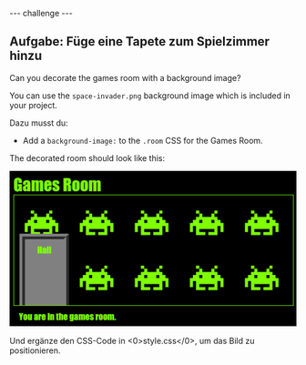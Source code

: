 \--- challenge \---

## Aufgabe: Füge eine Tapete zum Spielzimmer hinzu

Can you decorate the games room with a background image?

You can use the `space-invader.png` background image which is included in your project.

Dazu musst du:

+ Add a `background-image:` to the `.room` CSS for the Games Room. 

The decorated room should look like this:

![Screenshot](images/rooms-games-finished.png)

Und ergänze den CSS-Code in <0>style.css</0>, um das Bild zu positionieren.